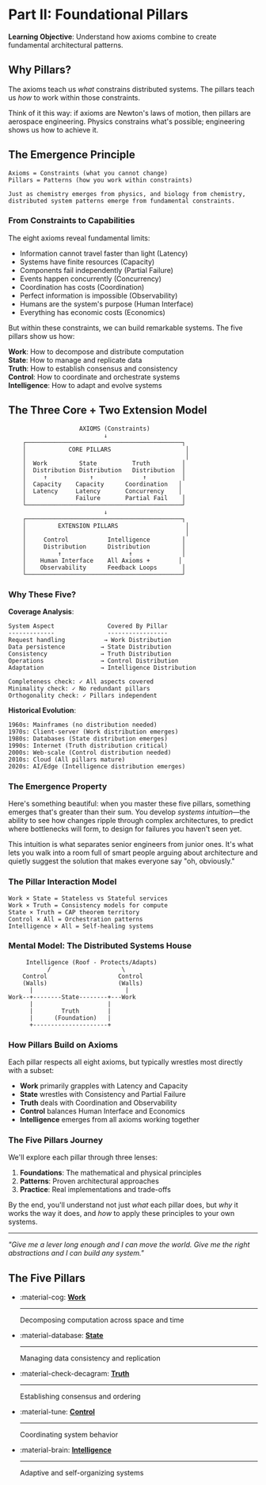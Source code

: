 # Part II: Foundational Pillars

**Learning Objective**: Understand how axioms combine to create fundamental architectural patterns.

## Why Pillars?

The axioms teach us *what* constrains distributed systems. The pillars teach us *how* to work within those constraints.

Think of it this way: if axioms are Newton's laws of motion, then pillars are aerospace engineering. Physics constrains what's possible; engineering shows us how to achieve it.

## The Emergence Principle

```
Axioms = Constraints (what you cannot change)
Pillars = Patterns (how you work within constraints)

Just as chemistry emerges from physics, and biology from chemistry,
distributed system patterns emerge from fundamental constraints.
```

### From Constraints to Capabilities

The eight axioms reveal fundamental limits:
- Information cannot travel faster than light (Latency)
- Systems have finite resources (Capacity) 
- Components fail independently (Partial Failure)
- Events happen concurrently (Concurrency)
- Coordination has costs (Coordination)
- Perfect information is impossible (Observability)
- Humans are the system's purpose (Human Interface)
- Everything has economic costs (Economics)

But within these constraints, we can build remarkable systems. The five pillars show us how:

<div class="pillar-overview">

**Work**: How to decompose and distribute computation  
**State**: How to manage and replicate data  
**Truth**: How to establish consensus and consistency  
**Control**: How to coordinate and orchestrate systems  
**Intelligence**: How to adapt and evolve systems

</div>

## The Three Core + Two Extension Model

```
                    AXIOMS (Constraints)
                           ↓
    ┌────────────────────────────────────────────┐
    │            CORE PILLARS                     │
    │                                             │
    │  Work         State          Truth         │
    │  Distribution Distribution   Distribution  │
    │     ↑            ↑              ↑          │
    │  Capacity    Capacity      Coordination   │
    │  Latency     Latency       Concurrency    │
    │              Failure       Partial Fail    │
    └────────────────────────────────────────────┘
                           ↓
    ┌────────────────────────────────────────────┐
    │         EXTENSION PILLARS                   │
    │                                             │
    │     Control           Intelligence         │
    │     Distribution      Distribution         │
    │         ↑                   ↑              │
    │    Human Interface    All Axioms +        │
    │    Observability      Feedback Loops       │
    └────────────────────────────────────────────┘
```

### Why These Five?

**Coverage Analysis**:
```
System Aspect               Covered By Pillar
-------------               -----------------
Request handling           → Work Distribution
Data persistence          → State Distribution  
Consistency               → Truth Distribution
Operations                → Control Distribution
Adaptation                → Intelligence Distribution

Completeness check: ✓ All aspects covered
Minimality check: ✓ No redundant pillars
Orthogonality check: ✓ Pillars independent
```

**Historical Evolution**:
```
1960s: Mainframes (no distribution needed)
1970s: Client-server (Work distribution emerges)
1980s: Databases (State distribution emerges)
1990s: Internet (Truth distribution critical)
2000s: Web-scale (Control distribution needed)
2010s: Cloud (All pillars mature)
2020s: AI/Edge (Intelligence distribution emerges)
```

### The Emergence Property

Here's something beautiful: when you master these five pillars, something emerges that's greater than their sum. You develop *systems intuition*—the ability to see how changes ripple through complex architectures, to predict where bottlenecks will form, to design for failures you haven't seen yet.

This intuition is what separates senior engineers from junior ones. It's what lets you walk into a room full of smart people arguing about architecture and quietly suggest the solution that makes everyone say "oh, obviously."

### The Pillar Interaction Model

```
Work × State = Stateless vs Stateful services
Work × Truth = Consistency models for compute
State × Truth = CAP theorem territory
Control × All = Orchestration patterns
Intelligence × All = Self-healing systems
```

### Mental Model: The Distributed Systems House

```
     Intelligence (Roof - Protects/Adapts)
           /                    \
    Control                    Control
    (Walls)                    (Walls)
      |                          |
Work--+--------State--------+---Work
      |                     |
      |        Truth        |
      |      (Foundation)   |
      +---------------------+
```

### How Pillars Build on Axioms

Each pillar respects all eight axioms, but typically wrestles most directly with a subset:

- **Work** primarily grapples with Latency and Capacity
- **State** wrestles with Consistency and Partial Failure  
- **Truth** deals with Coordination and Observability
- **Control** balances Human Interface and Economics
- **Intelligence** emerges from all axioms working together

### The Five Pillars Journey

We'll explore each pillar through three lenses:

1. **Foundations**: The mathematical and physical principles
2. **Patterns**: Proven architectural approaches
3. **Practice**: Real implementations and trade-offs

By the end, you'll understand not just *what* each pillar does, but *why* it works the way it does, and *how* to apply these principles to your own systems.

---

*"Give me a lever long enough and I can move the world. Give me the right abstractions and I can build any system."*

## The Five Pillars

<div class="grid cards" markdown>

- :material-cog: **[Work](work/)**

    ---
    
    Decomposing computation across space and time

- :material-database: **[State](state/)**

    ---
    
    Managing data consistency and replication

- :material-check-decagram: **[Truth](truth/)**

    ---
    
    Establishing consensus and ordering

- :material-tune: **[Control](control/)**

    ---
    
    Coordinating system behavior

- :material-brain: **[Intelligence](intelligence/)**

    ---
    
    Adaptive and self-organizing systems

</div>